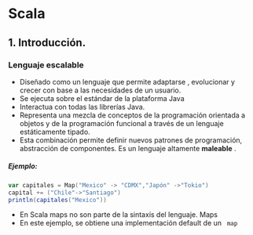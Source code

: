# Scala
## 1. Introducción.
### Lenguaje escalable
* Diseñado como un lenguaje que permite adaptarse , evolucionar y crecer con base a las necesidades de un usuario.
* Se ejecuta sobre el estándar de la plataforma Java
* Interactua con todas las librerías Java.
* Representa una mezcla de conceptos de la programación orientada a objetos y de la programación funcional a través de un lenguaje estáticamente tipado.
* Esta combinación permite definir nuevos patrones de programación,  abstracción de componentes. Es un lenguaje altamente **maleable** .
##### Ejemplo:
``` scala
var capitales = Map("Mexico" -> "CDMX","Japón" ->"Tokio")
capital += ("Chile"->"Santiago")
println(capitales("Mexico")) 
```
* En Scala maps no son parte de la sintaxis del lenguaje.  Maps 
* En este ejemplo, se obtiene una implementación default de un ``` map``` 
<!--stackedit_data:
eyJoaXN0b3J5IjpbMTgwNTQ2ODIyOCw5NjQ0NDg1NjUsLTI1MD
MzMzM5OSwtNDk5MjI5OTMsLTEzODUzNDQxMDQsLTg1MDU4MTk3
OF19
-->